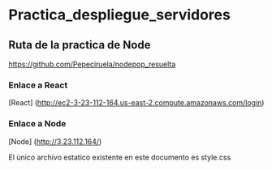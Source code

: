 # Practica_despliegue_servidores

## Ruta de la practica de Node

https://github.com/Pepeciruela/nodepop_resuelta

### Enlace a React

[React] (http://ec2-3-23-112-164.us-east-2.compute.amazonaws.com/login)

### Enlace a Node

[Node] (http://3.23.112.164/)

El único archivo estatico existente en este documento es style.css
